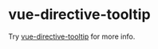  # vue-directive-tooltip
Try [vue-directive-tooltip](https://github.com/hekigan/vue-directive-tooltip#readme) for more info.
